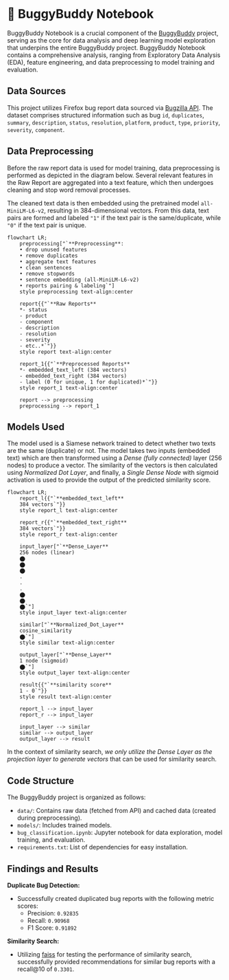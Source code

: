 # 📒 BuggyBuddy Notebook

BuggyBuddy Notebook is a crucial component of the [BuggyBuddy](https://github.com/rezadzikri19/BuggyBuddy) project, serving as the core for data analysis and deep learning model exploration that underpins the entire BuggyBuddy project. BuggyBuddy Notebook contains a comprehensive analysis, ranging from Exploratory Data Analysis (EDA), feature engineering, and data preprocessing to model training and evaluation.

## Data Sources

This project utilizes Firefox bug report data sourced via [Bugzilla API](https://bmo.readthedocs.io/en/latest/api/core/v1/bug.html#get-bug). The dataset comprises structured information such as bug `id`, `duplicates`, `summary`, `description`, `status`, `resolution`, `platform`, `product`, `type`, `priority`, `severity`, `component`.

## Data Preprocessing

Before the raw report data is used for model training, data preprocessing is performed as depicted in the diagram below. Several relevant features in the Raw Report are aggregated into a text feature, which then undergoes cleaning and stop word removal processes.

The cleaned text data is then embedded using the pretrained model `all-MiniLM-L6-v2`, resulting in 384-dimensional vectors. From this data, text pairs are formed and labeled `"1"` if the text pair is the same/duplicate, while `"0"` if the text pair is unique.

```mermaid
flowchart LR;
    preprocessing["`**Preprocessing**:
    • drop unused features
    • remove duplicates
    • aggregate text features
    • clean sentences
    • remove stopwords
    • sentence embedding (all-MiniLM-L6-v2)
    • reports pairing & labeling`"]
    style preprocessing text-align:center

    report{{"`**Raw Reports**
    *- status
    - product
    - component
    - description
    - resolution
    - severity
    - etc..*`"}}
    style report text-align:center

    report_1{{"`**Preprocessed Reports**
    *- embedded_text_left (384 vectors)
    - embedded_text_right (384 vectors)
    - label (0 for unique, 1 for duplicated)*`"}}
    style report_1 text-align:center

    report --> preprocessing
    preprocessing --> report_1
```

## Models Used

The model used is a Siamese network trained to detect whether two texts are the same (duplicate) or not. The model takes two inputs (embedded text) which are then transformed using a *Dense (fully connected)* layer (256 nodes) to produce a vector. The similarity of the vectors is then calculated using *Normalized Dot Layer*, and finally, a *Single Dense Node* with sigmoid activation is used to provide the output of the predicted similarity score.

```mermaid
flowchart LR;
    report_l{{"`**embedded_text_left**
    384 vectors`"}}
    style report_l text-align:center

    report_r{{"`**embedded_text_right**
    384 vectors`"}}
    style report_r text-align:center

    input_layer["`**Dense_Layer**
    256 nodes (linear)
    ⬤
    ⬤
    ⬤
    .
    .
    .
    ⬤
    ⬤
    ⬤`"]
    style input_layer text-align:center

    similar["`**Normalized_Dot_Layer**
    cosine_similarity
    ⬤`"]
    style similar text-align:center

    output_layer["`**Dense_Layer**
    1 node (sigmoid)
    ⬤`"]
    style output_layer text-align:center

    result{{"`**similarity score**
    1 - 0`"}}
    style result text-align:center

    report_l --> input_layer
    report_r --> input_layer

    input_layer --> similar
    similar --> output_layer
    output_layer --> result
```

In the context of similarity search, *we only utilize the Dense Layer as the projection layer to generate vectors* that can be used for similarity search.

## Code Structure

The BuggyBuddy project is organized as follows:

- `data/`: Contains raw data (fetched from API) and cached data (created during preprocessing).
- `models/`: Includes trained models.
- `bug_classification.ipynb`: Jupyter notebook for data exploration, model training, and evaluation.
- `requirements.txt`: List of dependencies for easy installation.

## Findings and Results

**Duplicate Bug Detection:**

- Successfully created duplicated bug reports with the following metric scores:
  - Precision: `0.92835`
  - Recall: `0.90968`
  - F1 Score: `0.91892`

**Similarity Search:**

- Utilizing [faiss](https://github.com/facebookresearch/faiss) for testing the performance of similarity search, successfully provided recommendations for similar bug reports with a recall@10 of `0.3301`.
